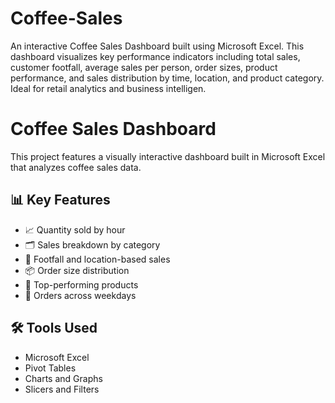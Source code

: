 # Coffee-Sales
An interactive Coffee Sales Dashboard built using Microsoft Excel. This dashboard visualizes key performance indicators including total sales, customer footfall, average sales per person, order sizes, product performance, and sales distribution by time, location, and product category. Ideal for retail analytics and business intelligen.

# Coffee Sales Dashboard

This project features a visually interactive dashboard built in Microsoft Excel that analyzes coffee sales data.

## 📊 Key Features

- 📈 Quantity sold by hour
- 🗂️ Sales breakdown by category
- 🧍 Footfall and location-based sales
- 📦 Order size distribution
- 🥇 Top-performing products
- 📅 Orders across weekdays

## 🛠 Tools Used

- Microsoft Excel
- Pivot Tables
- Charts and Graphs
- Slicers and Filters


